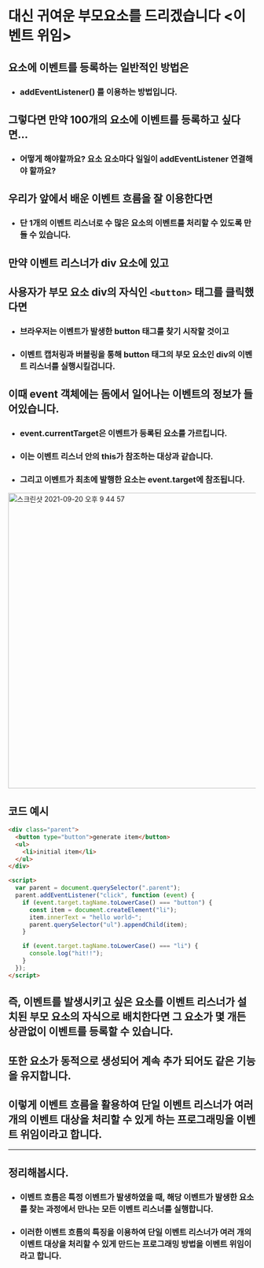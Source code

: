 # 대신 귀여운 부모요소를 드리겠습니다 <이벤트 위임>

## 요소에 이벤트를 등록하는 일반적인 방법은

- ### addEventListener() 를 이용하는 방법입니다.

## 그렇다면 만약 100개의 요소에 이벤트를 등록하고 싶다면...

- ### 어떻게 해야할까요? 요소 요소마다 일일이 addEventListener 연결해야 할까요?

## 우리가 앞에서 배운 이벤트 흐름을 잘 이용한다면

- ### 단 1개의 이벤트 리스너로 수 많은 요소의 이벤트를 처리할 수 있도록 만들 수 있습니다.

## 만약 이벤트 리스너가 div 요소에 있고

## 사용자가 부모 요소 div의 자식인 `<button>` 태그를 클릭했다면

- ### 브라우저는 이벤트가 발생한 button 태그를 찾기 시작할 것이고
- ### 이벤트 캡처링과 버블링을 통해 button 태그의 부모 요소인 div의 이벤트 리스너를 실행시킬겁니다.

## 이때 event 객체에는 돔에서 일어나는 이벤트의 정보가 들어있습니다.

- ### event.currentTarget은 이벤트가 등록된 요소를 가르킵니다.
- ### 이는 이벤트 리스너 안의 this가 참조하는 대상과 같습니다.
- ### 그리고 이벤트가 최초에 발행한 요소는 event.target에 참조됩니다.

<img width="600" alt="스크린샷 2021-09-20 오후 9 44 57" src="https://user-images.githubusercontent.com/81012135/134004413-36fb2540-f957-41c6-b362-a2649576da5a.png">

## 코드 예시

```html
<div class="parent">
  <button type="button">generate item</button>
  <ul>
    <li>initial item</li>
  </ul>
</div>

<script>
  var parent = document.querySelector(".parent");
  parent.addEventListener("click", function (event) {
    if (event.target.tagName.toLowerCase() === "button") {
      const item = document.createElement("li");
      item.innerText = "hello world~";
      parent.querySelector("ul").appendChild(item);
    }

    if (event.target.tagName.toLowerCase() === "li") {
      console.log("hit!!");
    }
  });
</script>
```

## 즉, 이벤트를 발생시키고 싶은 요소를 이벤트 리스너가 설치된 부모 요소의 자식으로 배치한다면 그 요소가 몇 개든 상관없이 이벤트를 등록할 수 있습니다.

## 또한 요소가 동적으로 생성되어 계속 추가 되어도 같은 기능을 유지합니다.

## 이렇게 이벤트 흐름을 활용하여 단일 이벤트 리스너가 여러개의 이벤트 대상을 처리할 수 있게 하는 프로그래밍을 이벤트 위임이라고 합니다.

---

## 정리해봅시다.

- ### 이벤트 흐름은 특정 이벤트가 발생하였을 때, 해당 이벤트가 발생한 요소를 찾는 과정에서 만나는 모든 이벤트 리스너를 실행합니다.
- ### 이러한 이벤트 흐름의 특징을 이용하여 단일 이벤트 리스너가 여러 개의 이벤트 대상을 처리할 수 있게 만드는 프로그래밍 방법을 이벤트 위임이라고 합니다.
